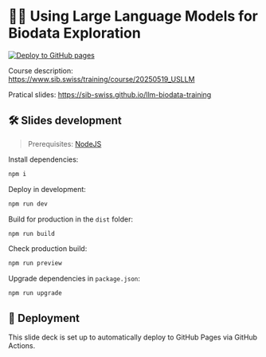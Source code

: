 # 🧑‍🏫 Using Large Language Models for Biodata Exploration

[![Deploy to GitHub pages](https://github.com/sib-swiss/llm-biodata-training/actions/workflows/deploy.yml/badge.svg)](https://github.com/sib-swiss/llm-biodata-training/actions/workflows/deploy.yml)

Course description: https://www.sib.swiss/training/course/20250519_USLLM

Pratical slides: https://sib-swiss.github.io/llm-biodata-training

## 🛠 Slides development

> Prerequisites: [NodeJS](https://nodejs.org/en/download)

Install dependencies:

```sh
npm i
```

Deploy in development:

```sh
npm run dev
```

Build for production in the `dist` folder:

```sh
npm run build
```

Check production build:

```sh
npm run preview
```

Upgrade dependencies in `package.json`:

```sh
npm run upgrade
```

## 🎯 Deployment

This slide deck is set up to automatically deploy to GitHub Pages via GitHub Actions.
